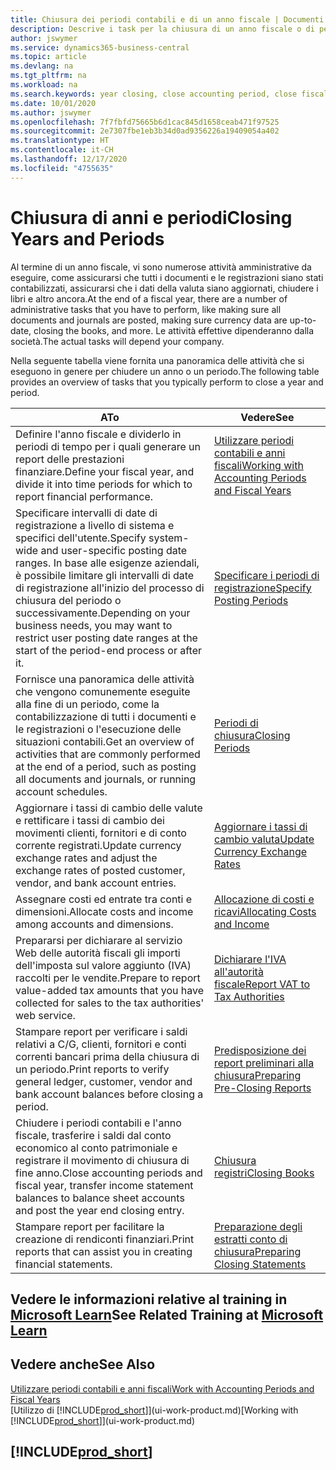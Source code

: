 ```yaml
---
title: Chiusura dei periodi contabili e di un anno fiscale | Documenti Microsoft
description: Descrive i task per la chiusura di un anno fiscale o di periodi contabili, ad esempio, per garantire che documenti e registrazioni vengano contabilizzati e per verificare i saldi di conti correnti.
author: jswymer
ms.service: dynamics365-business-central
ms.topic: article
ms.devlang: na
ms.tgt_pltfrm: na
ms.workload: na
ms.search.keywords: year closing, close accounting period, close fiscal year, bank account detailed trial balance
ms.date: 10/01/2020
ms.author: jswymer
ms.openlocfilehash: 7f7fbfd75665b6d1cac845d1658ceab471f97525
ms.sourcegitcommit: 2e7307fbe1eb3b34d0ad9356226a19409054a402
ms.translationtype: HT
ms.contentlocale: it-CH
ms.lasthandoff: 12/17/2020
ms.locfileid: "4755635"
---
```

# <a name="closing-years-and-periods"></a><span data-ttu-id="84afa-103">Chiusura di anni e periodi</span><span class="sxs-lookup"><span data-stu-id="84afa-103">Closing Years and Periods</span></span>

<span data-ttu-id="84afa-104">Al termine di un anno fiscale, vi sono numerose attività amministrative da eseguire, come assicurarsi che tutti i documenti e le registrazioni siano stati contabilizzati, assicurarsi che i dati della valuta siano aggiornati, chiudere i libri e altro ancora.</span><span class="sxs-lookup"><span data-stu-id="84afa-104">At the end of a fiscal year, there are a number of administrative tasks that you have to perform, like making sure all documents and journals are posted, making sure currency data are up-to-date, closing the books, and more.</span></span> <span data-ttu-id="84afa-105">Le attività effettive dipenderanno dalla società.</span><span class="sxs-lookup"><span data-stu-id="84afa-105">The actual tasks will depend your company.</span></span>

<span data-ttu-id="84afa-106">Nella seguente tabella viene fornita una panoramica delle attività che si eseguono in genere per chiudere un anno o un periodo.</span><span class="sxs-lookup"><span data-stu-id="84afa-106">The following table provides an overview of tasks that you typically perform to close a year and period.</span></span>

| <span data-ttu-id="84afa-107">A</span><span class="sxs-lookup"><span data-stu-id="84afa-107">To</span></span> | <span data-ttu-id="84afa-108">Vedere</span><span class="sxs-lookup"><span data-stu-id="84afa-108">See</span></span> |
| --- | --- |
| <span data-ttu-id="84afa-109">Definire l'anno fiscale e dividerlo in periodi di tempo per i quali generare un report delle prestazioni finanziare.</span><span class="sxs-lookup"><span data-stu-id="84afa-109">Define your fiscal year, and divide it into time periods for which to report financial performance.</span></span> | [<span data-ttu-id="84afa-110">Utilizzare periodi contabili e anni fiscali</span><span class="sxs-lookup"><span data-stu-id="84afa-110">Working with Accounting Periods and Fiscal Years</span></span>](finance-accounting-periods-and-fiscal-years.md)|
| <span data-ttu-id="84afa-111">Specificare intervalli di date di registrazione a livello di sistema e specifici dell'utente.</span><span class="sxs-lookup"><span data-stu-id="84afa-111">Specify system-wide and user-specific posting date ranges.</span></span> <span data-ttu-id="84afa-112">In base alle esigenze aziendali, è possibile limitare gli intervalli di date di registrazione all'inizio del processo di chiusura del periodo o successivamente.</span><span class="sxs-lookup"><span data-stu-id="84afa-112">Depending on your business needs, you may want to restrict user posting date ranges at the start of the period-end process or after it.</span></span> |[<span data-ttu-id="84afa-113">Specificare i periodi di registrazione</span><span class="sxs-lookup"><span data-stu-id="84afa-113">Specify Posting Periods</span></span>](finance-how-specify-posting-periods.md) |
| <span data-ttu-id="84afa-114">Fornisce una panoramica delle attività che vengono comunemente eseguite alla fine di un periodo, come la contabilizzazione di tutti i documenti e le registrazioni o l'esecuzione delle situazioni contabili.</span><span class="sxs-lookup"><span data-stu-id="84afa-114">Get an overview of activities that are commonly performed at the end of a period, such as posting all documents and journals, or running account schedules.</span></span> |[<span data-ttu-id="84afa-115">Periodi di chiusura</span><span class="sxs-lookup"><span data-stu-id="84afa-115">Closing Periods</span></span>](year-how-complete-period-end-processes.md) |
| <span data-ttu-id="84afa-116">Aggiornare i tassi di cambio delle valute e rettificare i tassi di cambio dei movimenti clienti, fornitori e di conto corrente registrati.</span><span class="sxs-lookup"><span data-stu-id="84afa-116">Update currency exchange rates and adjust the exchange rates of posted customer, vendor, and bank account entries.</span></span> |[<span data-ttu-id="84afa-117">Aggiornare i tassi di cambio valuta</span><span class="sxs-lookup"><span data-stu-id="84afa-117">Update Currency Exchange Rates</span></span>](finance-how-update-currencies.md) |
| <span data-ttu-id="84afa-118">Assegnare costi ed entrate tra conti e dimensioni.</span><span class="sxs-lookup"><span data-stu-id="84afa-118">Allocate costs and income among accounts and dimensions.</span></span> |[<span data-ttu-id="84afa-119">Allocazione di costi e ricavi</span><span class="sxs-lookup"><span data-stu-id="84afa-119">Allocating Costs and Income</span></span>](year-allocate-costs-income.md) |
| <span data-ttu-id="84afa-120">Prepararsi per dichiarare al servizio Web delle autorità fiscali gli importi dell'imposta sul valore aggiunto (IVA) raccolti per le vendite.</span><span class="sxs-lookup"><span data-stu-id="84afa-120">Prepare to report value-added tax amounts that you have collected for sales to the tax authorities' web service.</span></span> |[<span data-ttu-id="84afa-121">Dichiarare l'IVA all'autorità fiscale</span><span class="sxs-lookup"><span data-stu-id="84afa-121">Report VAT to Tax Authorities</span></span>](finance-how-report-vat.md)|
| <span data-ttu-id="84afa-122">Stampare report per verificare i saldi relativi a C/G, clienti, fornitori e conti correnti bancari prima della chiusura di un periodo.</span><span class="sxs-lookup"><span data-stu-id="84afa-122">Print reports to verify general ledger, customer, vendor and bank account balances before closing a period.</span></span> |[<span data-ttu-id="84afa-123">Predisposizione dei report preliminari alla chiusura</span><span class="sxs-lookup"><span data-stu-id="84afa-123">Preparing Pre-Closing Reports</span></span>](year-prepare-preclose-reports.md) |
| <span data-ttu-id="84afa-124">Chiudere i periodi contabili e l'anno fiscale, trasferire i saldi dal conto economico al conto patrimoniale e registrare il movimento di chiusura di fine anno.</span><span class="sxs-lookup"><span data-stu-id="84afa-124">Close accounting periods and fiscal year, transfer income statement balances to balance sheet accounts and post the year end closing entry.</span></span> |[<span data-ttu-id="84afa-125">Chiusura registri</span><span class="sxs-lookup"><span data-stu-id="84afa-125">Closing Books</span></span>](year-close-books.md) |
| <span data-ttu-id="84afa-126">Stampare report per facilitare la creazione di rendiconti finanziari.</span><span class="sxs-lookup"><span data-stu-id="84afa-126">Print reports that can assist you in creating financial statements.</span></span> |[<span data-ttu-id="84afa-127">Preparazione degli estratti conto di chiusura</span><span class="sxs-lookup"><span data-stu-id="84afa-127">Preparing Closing Statements</span></span>](year-prepare-close-statement.md) |

## <a name="see-related-training-at-microsoft-learn"></a><span data-ttu-id="84afa-128">Vedere le informazioni relative al training in [Microsoft Learn](/learn/modules/close-fiscal-year-dynamics-365-business-central/index)</span><span class="sxs-lookup"><span data-stu-id="84afa-128">See Related Training at [Microsoft Learn](/learn/modules/close-fiscal-year-dynamics-365-business-central/index)</span></span>

## <a name="see-also"></a><span data-ttu-id="84afa-129">Vedere anche</span><span class="sxs-lookup"><span data-stu-id="84afa-129">See Also</span></span>

[<span data-ttu-id="84afa-130">Utilizzare periodi contabili e anni fiscali</span><span class="sxs-lookup"><span data-stu-id="84afa-130">Work with Accounting Periods and Fiscal Years</span></span>](finance-accounting-periods-and-fiscal-years.md)  
<span data-ttu-id="84afa-131">[Utilizzo di [!INCLUDE[prod_short](includes/prod_short.md)]](ui-work-product.md)</span><span class="sxs-lookup"><span data-stu-id="84afa-131">[Working with [!INCLUDE[prod_short](includes/prod_short.md)]](ui-work-product.md)</span></span>

## [!INCLUDE[prod_short](includes/free_trial_md.md)]  
